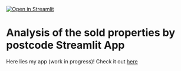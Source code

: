 [![Open in Streamlit](https://static.streamlit.io/badges/streamlit_badge_black_white.svg)](https://share.streamlit.io/paulinafigol/streamlit_demo/app.py)

# Analysis of the sold properties by postcode Streamlit App

Here lies my app (work in progress)! Check it out [here](https://share.streamlit.io/paulinafigol/streamlit_demo/app.py)
